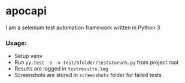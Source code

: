 # apocapi
I am a selenium test automation framework written in Python 3

### Usage:

- Setup venv
- Run ``` py.test -s -v test/%folder/teststorun%.py ``` from project root
- Results are logged in ``` testresults.log ```
- Screenshots are stored in ``` screenshots ``` folder for failed tests

